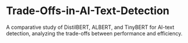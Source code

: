 # Trade-Offs-in-AI-Text-Detection
A comparative study of DistilBERT, ALBERT, and TinyBERT for AI-text detection, analyzing the trade-offs between performance and efficiency.
